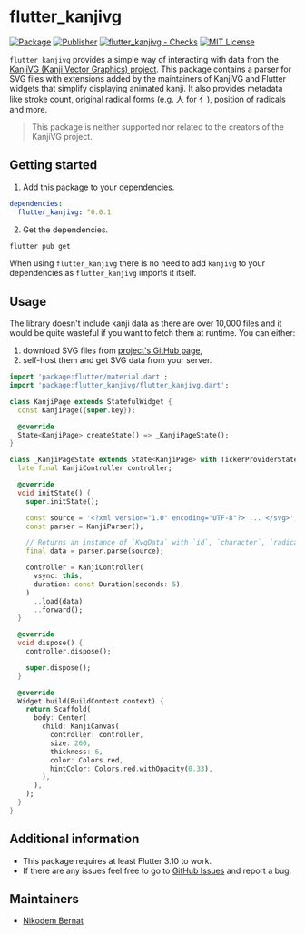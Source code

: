 <!--
This README describes the package. If you publish this package to pub.dev,
this README's contents appear on the landing page for your package.

For information about how to write a good package README, see the guide for
[writing package pages](https://dart.dev/guides/libraries/writing-package-pages).

For general information about developing packages, see the Dart guide for
[creating packages](https://dart.dev/guides/libraries/create-library-packages)
and the Flutter guide for
[developing packages and plugins](https://flutter.dev/developing-packages).
-->

# flutter_kanjivg

[![Package](https://img.shields.io/pub/v/flutter_kanjivg.svg)](https://pub.dev/packages/flutter_kanjivg) [![Publisher](https://img.shields.io/pub/publisher/flutter_kanjivg.svg)](https://pub.dev/packages/flutter_kanjivg/publisher) [![flutter_kanjivg - Checks](https://github.com/n-bernat/kanjivg/actions/workflows/flutter_checks.yaml/badge.svg)](https://github.com/n-bernat/kanjivg/actions/workflows/flutter_checks.yaml) [![MIT License](https://img.shields.io/badge/license-MIT-purple.svg)](https://opensource.org/licenses/MIT)

`flutter_kanjivg` provides a simple way of interacting with data from the [KanjiVG (Kanji Vector Graphics) project](https://kanjivg.tagaini.net). This package contains a parser for SVG files with extensions added by the maintainers of KanjiVG and Flutter widgets that simplify displaying animated kanji. It also provides metadata like stroke count, original radical forms (e.g. 人 for 亻), position of radicals and more.

> This package is neither supported nor related to the creators of the KanjiVG project.

## Getting started

1. Add this package to your dependencies.

```yaml
dependencies:
  flutter_kanjivg: ^0.0.1
```

2. Get the dependencies.

```sh
flutter pub get
```

When using `flutter_kanjivg` there is no need to add `kanjivg` to your dependencies as `flutter_kanjivg` imports it itself.

## Usage

The library doesn't include kanji data as there are over 10,000 files and it would be quite wasteful if you want to fetch them at runtime.
You can either:

1. download SVG files from [project's GitHub page](https://github.com/KanjiVG/kanjivg/releases),
2. self-host them and get SVG data from your server.

```dart
import 'package:flutter/material.dart';
import 'package:flutter_kanjivg/flutter_kanjivg.dart';

class KanjiPage extends StatefulWidget {
  const KanjiPage({super.key});

  @override
  State<KanjiPage> createState() => _KanjiPageState();
}

class _KanjiPageState extends State<KanjiPage> with TickerProviderStateMixin {
  late final KanjiController controller;

  @override
  void initState() {
    super.initState();

    const source = '<?xml version="1.0" encoding="UTF-8"?> ... </svg>';
    const parser = KanjiParser();

    // Returns an instance of `KvgData` with `id`, `character`, `radicals` and `strokes`.
    final data = parser.parse(source);

    controller = KanjiController(
      vsync: this,
      duration: const Duration(seconds: 5),
    )
      ..load(data)
      ..forward();
  }

  @override
  void dispose() {
    controller.dispose();

    super.dispose();
  }

  @override
  Widget build(BuildContext context) {
    return Scaffold(
      body: Center(
        child: KanjiCanvas(
          controller: controller,
          size: 260,
          thickness: 6,
          color: Colors.red,
          hintColor: Colors.red.withOpacity(0.33),
        ),
      ),
    );
  }
}
```

## Additional information

- This package requires at least Flutter 3.10 to work.
- If there are any issues feel free to go to [GitHub Issues](https://github.com/n-bernat/kanjivg/issues) and report a bug.

## Maintainers

- [Nikodem Bernat](https://nikodembernat.com)
